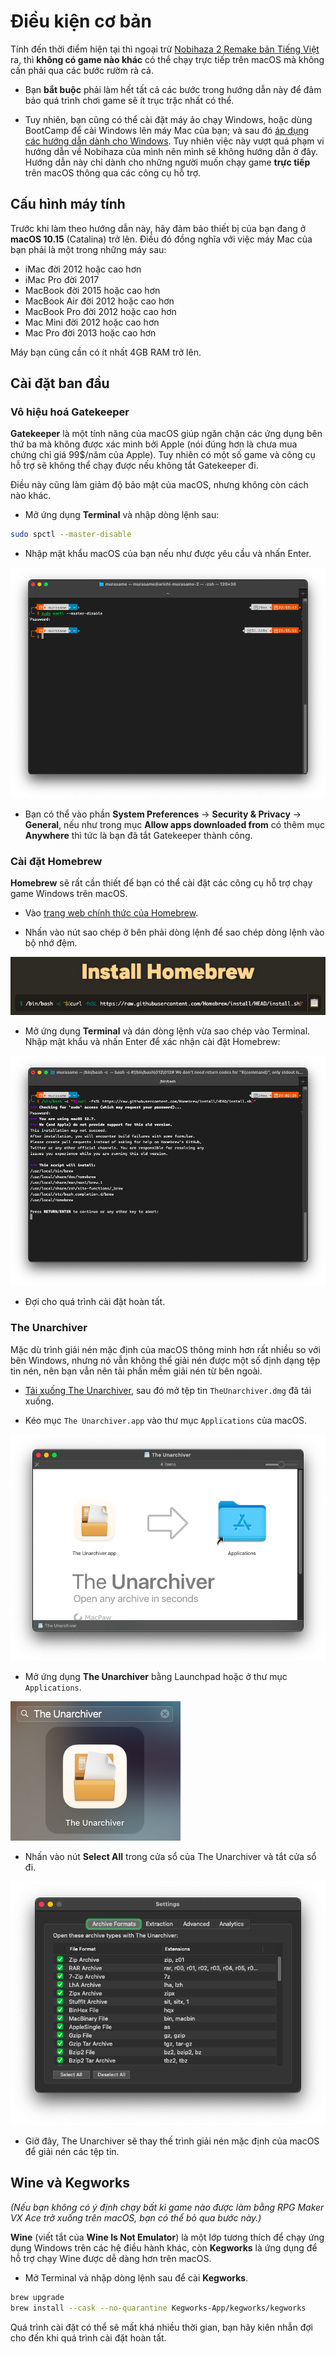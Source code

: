 # Điều kiện cơ bản

Tính đến thời điểm hiện tại thì ngoại trừ [Nobihaza 2 Remake bản Tiếng Việt](https://nobi2.s1432.org) ra, thì **không có game nào khác** có thể chạy trực tiếp trên macOS mà không cần phải qua các bước rườm rà cả.

* Bạn **bắt buộc** phải làm hết tất cả các bước trong hướng dẫn này để đảm bảo quá trình chơi game sẽ ít trục trặc nhất có thể.

* Tuy nhiên, bạn cũng có thể cài đặt máy ảo chạy Windows, hoặc dùng BootCamp để cài Windows lên máy Mac của bạn; và sau đó [áp dụng các hướng dẫn dành cho Windows](../1.%20Windows). Tuy nhiên việc này vượt quá phạm vi hướng dẫn về Nobihaza của mình nên mình sẽ không hướng dẫn ở đây.<br>Hướng dẫn này chỉ dành cho những người muốn chạy game **trực tiếp** trên macOS thông qua các công cụ hỗ trợ.

## Cấu hình máy tính

Trước khi làm theo hướng dẫn này, hãy đảm bảo thiết bị của bạn đang ở **macOS 10.15** (Catalina) trở lên. Điều đó đồng nghĩa với việc máy Mac của bạn phải là một trong những máy sau:

* iMac đời 2012 hoặc cao hơn
* iMac Pro đời 2017
* MacBook đời 2015 hoặc cao hơn
* MacBook Air đời 2012 hoặc cao hơn
* MacBook Pro đời 2012 hoặc cao hơn
* Mac Mini đời 2012 hoặc cao hơn
* Mac Pro đời 2013 hoặc cao hơn

Máy bạn cũng cần có ít nhất 4GB RAM trở lên.

## Cài đặt ban đầu

### Vô hiệu hoá Gatekeeper

**Gatekeeper** là một tính năng của macOS giúp ngăn chặn các ứng dụng bên thứ ba mà không được xác minh bởi Apple (nói đúng hơn là chưa mua chứng chỉ giá 99$/năm của Apple). Tuy nhiên có một số game và công cụ hỗ trợ sẽ không thể chạy được nếu không tắt Gatekeeper đi.

Điều này cũng làm giảm độ bảo mật của macOS, nhưng không còn cách nào khác.

* Mở ứng dụng **Terminal** và nhập dòng lệnh sau:

```sh
sudo spctl --master-disable
```

* Nhập mật khẩu macOS của bạn nếu như được yêu cầu và nhấn Enter.

![1](image.png)

* Bạn có thể vào phần **System Preferences** -> **Security & Privacy** -> **General**, nếu như trong mục **Allow apps downloaded from** có thêm mục **Anywhere** thì tức là bạn đã tắt Gatekeeper thành công.

### Cài đặt Homebrew

**Homebrew** sẽ rất cần thiết để bạn có thể cài đặt các công cụ hỗ trợ chạy game Windows trên macOS.

* Vào [trang web chính thức của Homebrew](https://brew.sh).

* Nhấn vào nút sao chép ở bên phải dòng lệnh để sao chép dòng lệnh vào bộ nhớ đệm.

![2](image-1.png)

* Mở ứng dụng **Terminal** và dán dòng lệnh vừa sao chép vào Terminal. Nhập mật khẩu và nhấn Enter để xác nhận cài đặt Homebrew:

![3](image-2.png)

* Đợi cho quá trình cài đặt hoàn tất.

### The Unarchiver

Mặc dù trình giải nén mặc định của macOS thông minh hơn rất nhiều so với bên Windows, nhưng nó vẫn không thể giải nén được một số định dạng tệp tin nén, nên bạn vẫn nên tải phần mềm giải nén từ bên ngoài.

* [Tải xuống The Unarchiver](https://dl.devmate.com/com.macpaw.site.theunarchiver/TheUnarchiver.dmg), sau đó mở tệp tin `TheUnarchiver.dmg` đã tải xuống.

* Kéo mục `The Unarchiver.app` vào thư mục `Applications` của macOS.

![4](image-3.png)

* Mở ứng dụng **The Unarchiver** bằng Launchpad hoặc ở thư mục `Applications`.

![5](image-4.png)

* Nhấn vào nút **Select All** trong cửa sổ của The Unarchiver và tắt cửa sổ đi.

![6](image-5.png)

* Giờ đây, The Unarchiver sẽ thay thế trình giải nén mặc định của macOS để giải nén các tệp tin.

## Wine và Kegworks

*(Nếu bạn không có ý định chạy bất kì game nào được làm bằng RPG Maker VX Ace trở xuống trên macOS, bạn có thể bỏ qua bước này.)*

**Wine** (viết tắt của **Wine Is Not Emulator**) là một lớp tương thích để chạy ứng dụng Windows trên các hệ điều hành khác, còn **Kegworks** là ứng dụng để hỗ trợ chạy Wine được dễ dàng hơn trên macOS.

* Mở Terminal và nhập dòng lệnh sau để cài **Kegworks**.

```sh
brew upgrade
brew install --cask --no-quarantine Kegworks-App/kegworks/kegworks
```

Quá trình cài đặt có thể sẽ mất khá nhiều thời gian, bạn hãy kiên nhẫn đợi cho đến khi quá trình cài đặt hoàn tất.

